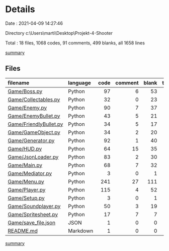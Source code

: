 # Details

Date : 2021-04-09 14:27:46

Directory c:\Users\marti\Desktop\Projekt-4-Shooter

Total : 18 files,  1068 codes, 91 comments, 499 blanks, all 1658 lines

[summary](results.md)

## Files
| filename | language | code | comment | blank | total |
| :--- | :--- | ---: | ---: | ---: | ---: |
| [Game/Boss.py](/Game/Boss.py) | Python | 97 | 6 | 53 | 156 |
| [Game/Collectables.py](/Game/Collectables.py) | Python | 32 | 0 | 23 | 55 |
| [Game/Enemy.py](/Game/Enemy.py) | Python | 90 | 7 | 37 | 134 |
| [Game/EnemyBullet.py](/Game/EnemyBullet.py) | Python | 43 | 5 | 21 | 69 |
| [Game/FriendlyBullet.py](/Game/FriendlyBullet.py) | Python | 34 | 5 | 17 | 56 |
| [Game/GameObject.py](/Game/GameObject.py) | Python | 34 | 2 | 20 | 56 |
| [Game/Generator.py](/Game/Generator.py) | Python | 92 | 1 | 40 | 133 |
| [Game/HUD.py](/Game/HUD.py) | Python | 64 | 15 | 35 | 114 |
| [Game/JsonLoader.py](/Game/JsonLoader.py) | Python | 83 | 2 | 30 | 115 |
| [Game/Main.py](/Game/Main.py) | Python | 68 | 7 | 32 | 107 |
| [Game/Mediator.py](/Game/Mediator.py) | Python | 3 | 0 | 1 | 4 |
| [Game/Menu.py](/Game/Menu.py) | Python | 241 | 27 | 111 | 379 |
| [Game/Player.py](/Game/Player.py) | Python | 115 | 4 | 52 | 171 |
| [Game/Setup.py](/Game/Setup.py) | Python | 3 | 0 | 1 | 4 |
| [Game/Soundplayer.py](/Game/Soundplayer.py) | Python | 50 | 3 | 19 | 72 |
| [Game/Spritesheet.py](/Game/Spritesheet.py) | Python | 17 | 7 | 7 | 31 |
| [Game/save_file.json](/Game/save_file.json) | JSON | 1 | 0 | 0 | 1 |
| [README.md](/README.md) | Markdown | 1 | 0 | 0 | 1 |

[summary](results.md)